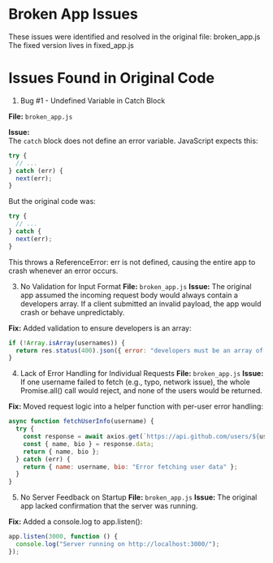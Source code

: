 # Broken App Issues

These issues were identified and resolved in the original file: broken_app.js
The fixed version lives in fixed_app.js

# Issues Found in Original Code

1. Bug #1 - Undefined Variable in Catch Block

**File:** `broken_app.js`  

**Issue:**  
The `catch` block does not define an error variable. JavaScript expects this:

```js
try {
  // ...
} catch (err) {
  next(err);
}
```
But the original code was:

```js
try {
  // ...
} catch {
  next(err);
}
```
This throws a ReferenceError: err is not defined, causing the entire app to crash whenever an error occurs.


3. No Validation for Input Format
**File:** `broken_app.js` 
**Issue:**
The original app assumed the incoming request body would always contain a developers array. If a client submitted an invalid payload, the app would crash or behave unpredictably.

**Fix:**
Added validation to ensure developers is an array:

```js
if (!Array.isArray(usernames)) {
  return res.status(400).json({ error: "developers must be an array of usernames" });
}
```
4. Lack of Error Handling for Individual Requests
**File:** `broken_app.js` 
**Issue:**
If one username failed to fetch (e.g., typo, network issue), the whole Promise.all() call would reject, and none of the users would be returned.

**Fix:**
Moved request logic into a helper function with per-user error handling:

```js
async function fetchUserInfo(username) {
  try {
    const response = await axios.get(`https://api.github.com/users/${username}`);
    const { name, bio } = response.data;
    return { name, bio };
  } catch (err) {
    return { name: username, bio: "Error fetching user data" };
  }
}
```
5. No Server Feedback on Startup
**File:** `broken_app.js` 
**Issue:**
The original app lacked confirmation that the server was running.

**Fix:**
Added a console.log to app.listen():

```js
app.listen(3000, function () {
  console.log("Server running on http://localhost:3000/");
});
```


